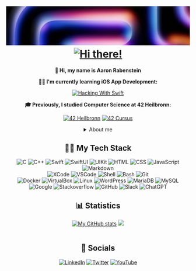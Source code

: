 <h1 align="center">
    <img src="https://github.com/aaron-22766/aaron-22766/blob/main/bin/images/banner-2025.JPG" alt="">
    <a href="https://git.io/typing-svg"><img src="https://readme-typing-svg.herokuapp.com?font=M+PLUS+Rounded+1c&weight=800&size=40&color=DB74A6&center=true&vCenter=true&random=false&width=700&height=70&lines=Hi+there!+I'm+Aaron+%E2%9C%8C%EF%B8%8F;Welcome+to+my+profile!" alt="Hi there!" /></a>
</h1>
<div align="center">
  
  **👋 Hi, my name is Aaron Rabenstein**
  
  **🐦‍🔥 I'm currently learning iOS App Development:**

   <a href="https://github.com/aaron-22766/Hacking-With-Swift.git"><img src="https://img.shields.io/badge/Hacking_With_Swift-E0E0E0?style=for-the-badge&logo=Swift&logoColor=FA7343" alt="Hacking With Swift"></a>

  **🎓 Previously, I studied Computer Science at 42 Heilbronn:**
  
  <a href="https://www.42heilbronn.de"><img src="https://img.shields.io/badge/Heilbronn-58B7BA?style=for-the-badge&logo=42&logoColor=white" alt="42 Heilbronn"></a>
  <a href="https://github.com/aaron-22766/42_Cursus/blob/master/README.md"><img src="https://img.shields.io/badge/Cursus_Projects-E0E0E0?style=for-the-badge&logo=42&logoColor=58B7BA" alt="42 Cursus"></a>

<details><summary>About me</summary>

  ** I'm very interested in tech hardware, expecially Apple**

  **🔨 I want to build apps that improve our daily lives**

  **♻️ My motto is 'efficiency first' because every resource counts**

  **🚶‍♂️ I like to go on long walks and enjoy nature**
  
  **🤓 Want to nerd out? I love Lord of the Rings, Narnia, Hunger Games and other fantasy tales**
</details>
</div>
<div align="center">
    <h2>👨‍💻 My Tech Stack</h2>
    <img src="https://img.shields.io/badge/C-00599C?style=for-the-badge&logo=c&logoColor=white" alt="C">
    <img src="https://img.shields.io/badge/C%2B%2B-00599C?style=for-the-badge&logo=c%2B%2B&logoColor=white" alt="C++">
    <img src="https://img.shields.io/badge/Swift-FA7343?style=for-the-badge&logo=swift&logoColor=white" alt="Swift">
    <img src="https://img.shields.io/badge/SwiftUI-284DCF?style=for-the-badge&logo=swift&logoColor=white" alt="SwiftUI">
    <img src="https://img.shields.io/badge/UIKit-4089F4?style=for-the-badge&logo=uikit&logoColor=white" alt="UIKit">
    <img src="https://img.shields.io/badge/HTML-E34F26?style=for-the-badge&logo=html5&logoColor=white" alt="HTML">
    <img src="https://img.shields.io/badge/CSS-239120?&style=for-the-badge&logo=css3&logoColor=white" alt="CSS">
    <img src="https://img.shields.io/badge/JavaScript-F7DF1E?style=for-the-badge&logo=javascript&logoColor=black" alt="JavaScript">
    <img src="https://img.shields.io/badge/Markdown-000000?style=for-the-badge&logo=markdown&logoColor=white" alt="Markdown">
    <br>
    <img src="https://img.shields.io/badge/Xcode-007ACC?style=for-the-badge&logo=Xcode&logoColor=white" alt="XCode">
    <img src="https://img.shields.io/badge/VSCode-0078D4?style=for-the-badge&logo=visual%20studio%20code&logoColor=white" alt="VSCode">
    <img src="https://img.shields.io/badge/Shell_Script-121011?style=for-the-badge&logo=gnu-bash&logoColor=white" alt="Shell">
    <img src="https://img.shields.io/badge/Bash-4EAA25?style=for-the-badge&logo=GNU%20Bash&logoColor=white" alt="Bash">
    <img src="https://img.shields.io/badge/GIT-E44C30?style=for-the-badge&logo=git&logoColor=white" alt="Git">
    <br>
    <img src="https://img.shields.io/badge/docker-%230db7ed.svg?style=for-the-badge&logo=docker&logoColor=white" alt="Docker">
    <img src="https://img.shields.io/badge/VirtualBox-21416b?style=for-the-badge&logo=VirtualBox&logoColor=white" alt="VirtualBox">
    <img src="https://img.shields.io/badge/Linux-FCC624?style=for-the-badge&logo=linux&logoColor=black" alt="Linux">
    <img src="https://img.shields.io/badge/Wordpress-21759B?style=for-the-badge&logo=wordpress&logoColor=white" alt="WordPress">
    <img src="https://img.shields.io/badge/MariaDB-003545?style=for-the-badge&logo=mariadb&logoColor=white" alt="MariaDB">
    <img src="https://img.shields.io/badge/mysql-335070?style=for-the-badge&logo=mysql&logoColor=white" alt="MySQL">
    <br>
    <img src="https://img.shields.io/badge/Google-202124?style=for-the-badge&logo=google&logoColor=white" alt="Google">
    <img src="https://img.shields.io/badge/Stackoverflow-E3853D?style=for-the-badge&logo=stackoverflow&logoColor=white" alt="Stackoverflow">
    <img src="https://img.shields.io/badge/GitHub-100000?style=for-the-badge&logo=github&logoColor=white" alt="GitHub">
    <img src="https://img.shields.io/badge/Slack-4A154B?style=for-the-badge&logo=slack&logoColor=white" alt="Slack">
    <img src="https://img.shields.io/badge/chatGPT-74aa9c?style=for-the-badge&logo=openai&logoColor=white" alt="ChatGPT">
    <h2>📊 Statistics</h2>
    <a href="https://github.com/anuraghazra/github-readme-stats"><img src="https://github-readme-stats.vercel.app/api?username=aaron-22766&hide=prs&show_icons=true&=title_color=ffffff&text_color=e7edf2&icon_color=050b4a&hide_border=true&border_radius=21&bg_color=45,3C64E8,9038ED&hide_rank=true&include_all_commits=true&custom_title=My+GitHub+stats" alt="My GitHub stats"></a>
    <a href="https://github.com/anuraghazra/github-readme-stats"><img src="https://github-readme-stats.vercel.app/api/top-langs/?username=aaron-22766&=title_color=ffffff&text_color=e7edf2&layout=compact&hide_border=true&border_radius=21&bg_color=45,6F3BEA,EC84E2" als="Most Used Languages"></a>
    <br><br>
    <h2>📯 Socials</h2>
    <a href="https://www.linkedin.com/in/aaron-rabenstein" target="_blank"><img src="https://img.shields.io/badge/LinkedIn-0077B5?style=for-the-badge&logo=linkedin&logoColor=white" alt="LinkedIn"></a>
    <a href="https://twitter.com/aaron__22766" target="_blank"><img src="https://img.shields.io/badge/Twitter-1DA1F2?style=for-the-badge&logo=x&logoColor=white" alt="Twitter"></a>
    <a href="https://www.youtube.com/@aaron_22766" target="_blank"><img src="https://img.shields.io/badge/YouTube-FF0000?style=for-the-badge&logo=youtube&logoColor=white" alt="YouTube"></a>
</div>
<br><br>
<div align="right">
    <a href="https://github.com/hehuapei/visitor-badge"><img src="https://visitor-badge.laobi.icu/badge?page_id=aaron-22766.aaron-22766&right_color=yellow" alt=""></a>
</div>

